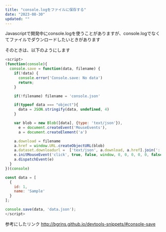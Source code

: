 ```yaml
---
title: "console.logをファイルに保存する"
date: "2023-08-30"
updated: ""
---
```


Javascriptで開発中にconsole.logを使うことがありますが、console.logでなくてファイルでダウンロードしたいときがあります

そのときは、以下のようにします

```javascript
<script>
(function(console){
  console.save = function(data, filename) {
    if(!data) {
      console.error('Console.save: No data')
      return;
    }

    if(!filename) filename = 'console.json'

    if(typeof data === "object"){
      data = JSON.stringify(data, undefined, 4)
    }

    var blob = new Blob([data], {type: 'text/json'}),
      e = document.createEvent('MouseEvents'),
      a = document.createElement('a')

    a.download = filename
    a.href = window.URL.createObjectURL(blob)
    a.dataset.downloadurl =  ['text/json', a.download, a.href].join(':')
    e.initMouseEvent('click', true, false, window, 0, 0, 0, 0, 0, false, false, false, false, 0, null)
    a.dispatchEvent(e)
  }
})(console)

const data = [
  {
    id: 1,
    name: 'Sample'
  }
];

console.save(data, 'data.json');
</script>
```

参考にしたリンク <http://bgrins.github.io/devtools-snippets/#console-save>
